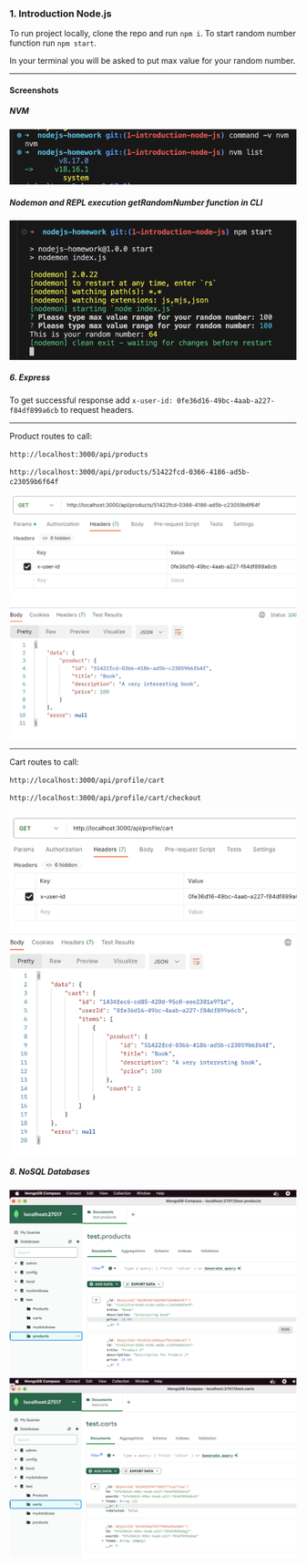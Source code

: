 ### 1. Introduction Node.js

To run project locally, clone the repo and run ```npm i```.
To start random number function run ```npm start```.

In your terminal you will be asked to put max value for your random number.

---

#### Screenshots

##### NVM

![nvm](./screenshots/nvm-command.png)

##### Nodemon and REPL execution getRandomNumber function in CLI

![get-random-number](./screenshots/nodemon.png)

##### 6. Express

To get successful response add `x-user-id: 0fe36d16-49bc-4aab-a227-f84df899a6cb` to request headers.

--- 

Product routes to call:

`http://localhost:3000/api/products`

`http://localhost:3000/api/products/51422fcd-0366-4186-ad5b-c23059b6f64f`

![get-product](./screenshots//6-express/product-get.png)

---

Cart routes to call:

`http://localhost:3000/api/profile/cart`

`http://localhost:3000/api/profile/cart/checkout`

![get-cart](./screenshots/6-express/cart-get.png)


##### 8. NoSQL Databases

![products](./screenshots/8-no-sql/products.png)
![carts](./screenshots/8-no-sql/carts.png)
 